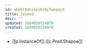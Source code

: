 ```yaml
---
id: whbht8dnikpibt6y7weqajd
title: Joined
desc: ''
updated: 1664050724070
created: 1664050724070
---
```

- [[p.instanceOf]] [[c.Pred.Shapow]]
